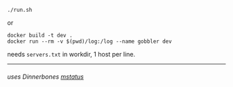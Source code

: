 ```
./run.sh
```
or
```
docker build -t dev .
docker run --rm -v $(pwd)/log:/log --name gobbler dev
```
needs `servers.txt` in workdir, 1 host per line.

---
###### uses Dinnerbones [mstatus](https://github.com/Dinnerbone/mcstatus)

